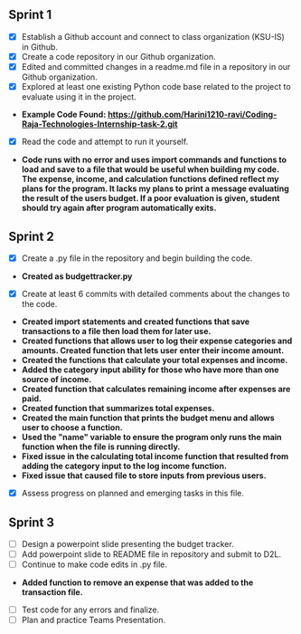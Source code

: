 ## Sprint 1
- [x] Establish a Github account and connect to class organization (KSU-IS) in Github.
- [x] Create a code repository in our Github organization.
- [x] Edited and committed changes in a readme.md file in a repository in our Github organization.
- [x] Explored at least one existing Python code base related to the project to evaluate using it in the project.
- **Example Code Found: https://github.com/Harini1210-ravi/Coding-Raja-Technologies-Internship-task-2.git**
- [x] Read the code and attempt to run it yourself.
- **Code runs with no error and uses import commands and functions to load and save to a file that would be useful when building my code. The expense, income, and calculation functions defined reflect my plans for the program. It lacks my plans to print a message evaluating the result of the users budget. If a poor evaluation is given, student should try again after program automatically exits.**
## Sprint 2
- [x] Create a .py file in the repository and begin building the code.
- **Created as budgettracker.py**
- [x] Create at least 6 commits with detailed comments about the changes to the code.
- **Created import statements and created functions that save transactions to a file then load them for later use.**
- **Created functions that allows user to log their expense categories and amounts. Created function that lets user enter their income amount.**
- **Created the functions that calculate your total expenses and income.**
- **Added the category input ability for those who have more than one source of income.**
- **Created function that calculates remaining income after expenses are paid.**
- **Created function that summarizes total expenses.**
- **Created the main function that prints the budget menu and allows user to choose a function.**
- **Used the "name" variable to ensure the program only runs the main function when the file is running directly.**
- **Fixed issue in the calculating total income function that resulted from adding the category input to the log income function.**
- **Fixed issue that caused file to store inputs from previous users.**
- [x] Assess progress on planned and emerging tasks in this file.
## Sprint 3
- [ ] Design a powerpoint slide presenting the budget tracker.
- [ ] Add powerpoint slide to README file in repository and submit to D2L.
- [ ] Continue to make code edits in .py file.
- **Added function to remove an expense that was added to the transaction file.**
- [ ] Test code for any errors and finalize.
- [ ] Plan and practice Teams Presentation.
